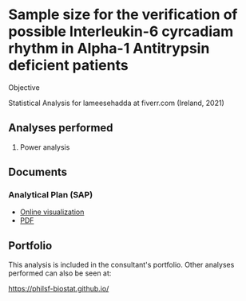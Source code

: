 # Sample size for the verification of possible Interleukin-6 cyrcadiam rhythm in Alpha-1 Antitrypsin deficient patients

Objective

Statistical Analysis for lameesehadda at fiverr.com (Ireland, 2021)

## Analyses performed

<!-- 1. Descriptive analysis -->
<!-- 1. Inferential analysis -->
1. Power analysis
<!-- 1. Statistical models -->

## Documents

### Analytical Plan (SAP)

<!-- - [Online visualization][sapviz-v02] -->
<!-- - [Download][sappdf-v02] -->

- [Online visualization][sapviz-v01]
- [PDF][sappdf-v01]

<!-- ### Statistical Analysis Report (SAR) -->

<!-- <\!-- - [Online visualization][reportviz-v02] -\-> -->
<!-- <\!-- - [Download][pdf-v02] -\-> -->

<!-- - [Online visualization][reportviz-v01] -->
<!-- - [PDF][pdf-v01] -->

## Portfolio

This analysis is included in the consultant's portfolio.
Other analyses performed can also be seen at:

<https://philsf-biostat.github.io/>

<!-- --- -->

[sapviz-v01]: report/SAP-2021-020-LH-v01.md
[sapviz-v02]: report/SAP-2021-020-LH-v02.md
[sappdf-v01]: https://docs.google.com/viewer?url=https://github.com/philsf-biostat/SAR-2021-020-LH/raw/main/report/SAP-yyyy-NNN-XX-v01.pdf
[sappdf-v02]: https://docs.google.com/viewer?url=https://github.com/philsf-biostat/SAR-2021-020-LH/raw/main/report/SAP-yyyy-NNN-XX-v02.pdf

[reportviz-v01]: report/SAR-2021-020-LH-v01.md
[reportviz-v02]: report/SAR-2021-020-LH-v02.md
[pdf-v01]: https://docs.google.com/viewer?url=https://github.com/philsf-biostat/SAR-2021-020-LH/raw/main/report/SAR-yyyy-NNN-XX-v01.pdf
[pdf-v02]: https://docs.google.com/viewer?url=https://github.com/philsf-biostat/SAR-2021-020-LH/raw/main/report/SAR-yyyy-NNN-XX-v02.pdf
[docx-v01]: https://docs.google.com/viewer?url=https://github.com/philsf-biostat/SAR-2021-020-LH/raw/main/report/SAR-yyyy-NNN-XX-v01.docx
[docx-v02]: https://docs.google.com/viewer?url=https://github.com/philsf-biostat/SAR-2021-020-LH/raw/main/report/SAR-yyyy-NNN-XX-v02.docx

[releases]: https://github.com/philsf-biostat/SAR-2021-020-LH/releases/
[milestone-v01]: https://github.com/philsf-biostat/SAR-2021-020-LH/milestone/mmm01
[v01-project]: https://github.com/philsf-biostat/SAR-2021-020-LH/projects/ppp01
[milestone-v02]: https://github.com/philsf-biostat/SAR-2021-020-LH/milestone/mmm02
[v02-project]: https://github.com/philsf-biostat/SAR-2021-020-LH/projects/ppp02
